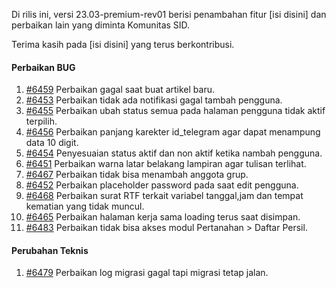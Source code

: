 Di rilis ini, versi 23.03-premium-rev01 berisi penambahan fitur [isi disini] dan perbaikan lain yang diminta Komunitas SID.

Terima kasih pada [isi disini] yang terus berkontribusi.

#### Perbaikan BUG

1. [#6459](https://github.com/OpenSID/OpenSID/issues/6459) Perbaikan gagal saat buat artikel baru.
2. [#6453](https://github.com/OpenSID/OpenSID/issues/6453) Perbaikan tidak ada notifikasi gagal tambah pengguna.
3. [#6455](https://github.com/OpenSID/OpenSID/issues/6455) Perbaikan ubah status semua pada halaman pengguna tidak aktif terpilih.
4. [#6456](https://github.com/OpenSID/OpenSID/issues/6456) Perbaikan panjang karekter id_telegram agar dapat menampung data 10 digit.
5. [#6454](https://github.com/OpenSID/OpenSID/issues/6454) Penyesuaian status aktif dan non aktif ketika nambah pengguna.
6. [#6451](https://github.com/OpenSID/OpenSID/issues/6451) Perbaikan warna latar belakang lampiran agar tulisan terlihat.
7. [#6467](https://github.com/OpenSID/OpenSID/issues/6467) Perbaikan tidak bisa menambah anggota grup.
8. [#6452](https://github.com/OpenSID/OpenSID/issues/6452) Perbaikan placeholder password pada saat edit pengguna.
9. [#6468](https://github.com/OpenSID/OpenSID/issues/6468) Perbaikan surat RTF terkait variabel tanggal,jam dan tempat kematian yang tidak muncul.
10. [#6465](https://github.com/OpenSID/OpenSID/issues/6465) Perbaikan halaman kerja sama loading terus saat disimpan.
11. [#6483](https://github.com/OpenSID/OpenSID/issues/6483) Perbaikan tidak bisa akses modul Pertanahan > Daftar Persil.

#### Perubahan Teknis

1. [#6479](https://github.com/OpenSID/OpenSID/issues/6479) Perbaikan log migrasi gagal tapi migrasi tetap jalan.

